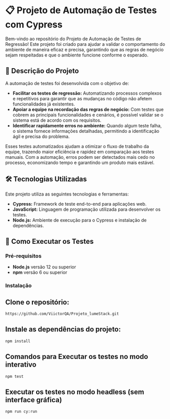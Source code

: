 # 📋 Projeto de Automação de Testes com Cypress

Bem-vindo ao repositório do Projeto de Automação de Testes de Regressão! Este projeto foi criado para ajudar a validar o comportamento do ambiente de maneira eficaz e precisa, garantindo que as regras de negócio sejam respeitadas e que o ambiente funcione conforme o esperado.

## 📖 Descrição do Projeto

A automação de testes foi desenvolvida com o objetivo de:

- **Facilitar os testes de regressão:** Automatizando processos complexos e repetitivos para garantir que as mudanças no código não afetem funcionalidades já existentes.
- **Apoiar a equipe na recordação das regras de negócio:** Com testes que cobrem as principais funcionalidades e cenários, é possível validar se o sistema está de acordo com os requisitos.
- **Identificar rapidamente erros no ambiente:** Quando algum teste falha, o sistema fornece informações detalhadas, permitindo a identificação ágil e precisa do problema.

Esses testes automatizados ajudam a otimizar o fluxo de trabalho da equipe, trazendo maior eficiência e rapidez em comparação aos testes manuais. Com a automação, erros podem ser detectados mais cedo no processo, economizando tempo e garantindo um produto mais estável.

## 🛠 Tecnologias Utilizadas

Este projeto utiliza as seguintes tecnologias e ferramentas:

- **Cypress:** Framework de teste end-to-end para aplicações web.
- **JavaScript:** Linguagem de programação utilizada para desenvolver os testes.
- **Node.js:** Ambiente de execução para o Cypress e instalação de dependências.

## 🚀 Como Executar os Testes

### Pré-requisitos
- **Node.js** versão 12 ou superior
- **npm** versão 6 ou superior

### Instalação

## Clone o repositório:
    https://github.com/ViictorQA/Projeto_lumeStack.git

## Instale as dependências do projeto:
    npm install

## Comandos para Executar os testes no modo interativo
    npm test

## Executar os testes no modo headless (sem interface gráfica)
    npm run cy:run


